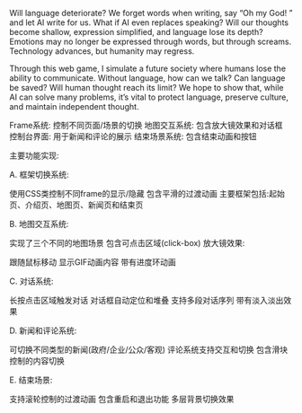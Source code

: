 Will language deteriorate? We forget words when writing, say “Oh my God! ” and let AI write for us. What if AI even replaces speaking? Will our thoughts become shallow, expression simplified, and language lose its depth? Emotions may no longer be expressed through words, but through screams. Technology advances, but humanity may regress.

Through this web game, I simulate a future society where humans lose the ability to communicate. Without language, how can we talk? Can language be saved? Will human thought reach its limit? We hope to show that, while AI can solve many problems, it’s vital to protect language, preserve culture, and maintain independent thought.

Frame系统: 控制不同页面/场景的切换
地图交互系统: 包含放大镜效果和对话框
控制台界面: 用于新闻和评论的展示
结束场景系统: 包含结束动画和按钮


主要功能实现:

A. 框架切换系统:

使用CSS类控制不同frame的显示/隐藏
包含平滑的过渡动画
主要框架包括:起始页、介绍页、地图页、新闻页和结束页

B. 地图交互系统:

实现了三个不同的地图场景
包含可点击区域(click-box)
放大镜效果:

跟随鼠标移动
显示GIF动画内容
带有进度环动画



C. 对话系统:

长按点击区域触发对话
对话框自动定位和堆叠
支持多段对话序列
带有淡入淡出效果

D. 新闻和评论系统:

可切换不同类型的新闻(政府/企业/公众/客观)
评论系统支持交互和切换
包含滑块控制的内容切换

E. 结束场景:

支持滚轮控制的过渡动画
包含重启和退出功能
多层背景切换效果
